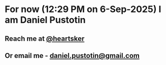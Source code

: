 # For now (12:29 PM on  6-Sep-2025) I am Daniel Pustotin
## Reach me at [@heartsker](https://t.me/heartsker)
## Or email me - daniel.pustotin@gmail.com
